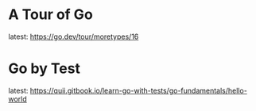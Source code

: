 # A Tour of Go

latest: https://go.dev/tour/moretypes/16

# Go by Test

latest: https://quii.gitbook.io/learn-go-with-tests/go-fundamentals/hello-world
